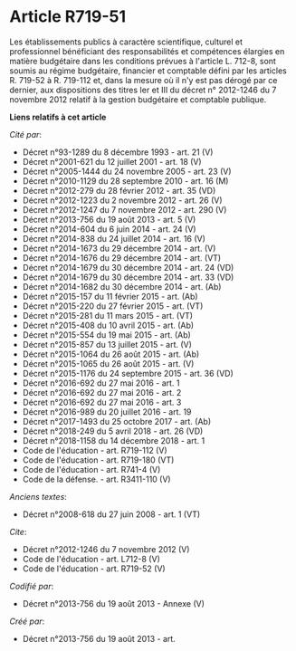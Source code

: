 # Article R719-51

Les établissements publics à caractère scientifique, culturel et professionnel bénéficiant des responsabilités et compétences
élargies en matière budgétaire dans les conditions prévues à l'article L. 712-8, sont soumis au régime budgétaire, financier
et comptable défini par les articles R. 719-52 à R. 719-112 et, dans la mesure où il n'y est pas dérogé par ce dernier, aux
dispositions des titres Ier et III du décret n° 2012-1246 du 7 novembre 2012 relatif à la gestion budgétaire et comptable
publique.

**Liens relatifs à cet article**

_Cité par_:

  - Décret n°93-1289 du 8 décembre 1993 - art. 21 (V)
  - Décret n°2001-621 du 12 juillet 2001 - art. 18 (V)
  - Décret n°2005-1444 du 24 novembre 2005 - art. 23 (V)
  - Décret n°2010-1129 du 28 septembre 2010 - art. 16 (M)
  - Décret n°2012-279 du 28 février 2012 - art. 35 (VD)
  - Décret n°2012-1223 du 2 novembre 2012 - art. 26 (V)
  - Décret n°2012-1247 du 7 novembre 2012 - art. 290 (V)
  - Décret n°2013-756 du 19 août 2013 - art. 5 (V)
  - Décret n°2014-604 du 6 juin 2014 - art. 24 (V)
  - Décret n°2014-838 du 24 juillet 2014 - art. 16 (V)
  - Décret n°2014-1673 du 29 décembre 2014 - art. (V)
  - Décret n°2014-1676 du 29 décembre 2014 - art. (VT)
  - Décret n°2014-1679 du 30 décembre 2014 - art. 24 (VD)
  - Décret n°2014-1679 du 30 décembre 2014 - art. 33 (VD)
  - Décret n°2014-1682 du 30 décembre 2014 - art. (Ab)
  - Décret n°2015-157 du 11 février 2015 - art. (Ab)
  - Décret n°2015-220 du 27 février 2015 - art. (VT)
  - Décret n°2015-281 du 11 mars 2015 - art. (VT)
  - Décret n°2015-408 du 10 avril 2015 - art. (Ab)
  - Décret n°2015-554 du 19 mai 2015 - art. (Ab)
  - Décret n°2015-857 du 13 juillet 2015 - art. (V)
  - Décret n°2015-1064 du 26 août 2015 - art. (Ab)
  - Décret n°2015-1065 du 26 août 2015 - art. (V)
  - Décret n°2015-1176 du 24 septembre 2015 - art. 36 (VD)
  - Décret n°2016-692 du 27 mai 2016 - art. 1
  - Décret n°2016-692 du 27 mai 2016 - art. 2
  - Décret n°2016-692 du 27 mai 2016 - art. 3
  - Décret n°2016-989 du 20 juillet 2016 - art. 19
  - Décret n°2017-1493 du 25 octobre 2017 - art. (Ab)
  - Décret n°2018-249 du 5 avril 2018 - art. 26 (VD)
  - Décret n°2018-1158 du 14 décembre 2018 - art. 1
  - Code de l'éducation - art. R719-112 (V)
  - Code de l'éducation - art. R719-180 (VT)
  - Code de l'éducation - art. R741-4 (V)
  - Code de la défense. - art. R3411-110 (V)

_Anciens textes_:

  - Décret n°2008-618 du 27 juin 2008 - art. 1 (VT)

_Cite_:

  - Décret n°2012-1246 du 7 novembre 2012 (V)
  - Code de l'éducation - art. L712-8 (V)
  - Code de l'éducation - art. R719-52 (V)

_Codifié par_:

  - Décret n°2013-756 du 19 août 2013 -  Annexe (V)

_Créé par_:

  - Décret n°2013-756 du 19 août 2013 - art.
